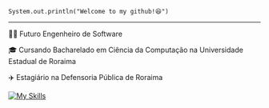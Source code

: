 
<code>System.out.println("Welcome to my github!😆")</code>
<hr>

<p>👨‍💻 Futuro Engenheiro de Software 
<p>🎓 Cursando Bacharelado em Ciência da Computação na Universidade Estadual de Roraima</a></p>
<p>✈️ Estagiário na Defensoria Pública de Roraima </a></p>


[![My Skills](https://skillicons.dev/icons?i=java,postgresql,git,github)](https://skillicons.dev)
